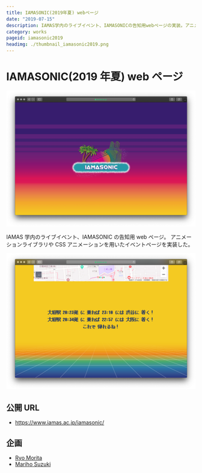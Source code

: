 ```yaml
---
title: IAMASONIC(2019年夏) webページ
date: "2019-07-15"
description: IAMAS学内のライブイベント、IAMASONICの告知用webページの実装。アニメーションライブラリやCSSアニメーションを用いたイベントページを実装した。
category: works
pageid: iamasonic2019
headimg: ./thumbnail_iamasonic2019.png
---
```


# IAMASONIC(2019 年夏) web ページ

!["IAMASONIC 2019 - ページのヘッダ部分"](./iamasonic2019-00.png "IAMASONIC 2019 - ページのヘッダ部分")

IAMAS 学内のライブイベント、IAMASONIC の告知用 web ページ。
アニメーションライブラリや CSS アニメーションを用いたイベントページを実装した。

!["IAMASONIC 2019 - ページのフッター部分"](./iamasonic2019-01.png "IAMASONIC 2019 - ページのフッター部分")

## 公開 URL

- https://www.iamas.ac.jp/iamasonic/

## 企画

- [Ryo Morita](https://morita-ryo.com/)
- [Mariho Suzuki](https://marihosuzuki.tumblr.com/)
